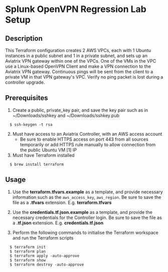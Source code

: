 # Splunk OpenVPN Regression Lab Setup

## Description
This Terraform configuration creates 2 AWS VPCs, each with 1 Ubuntu instances in a public subnet and 1 in a private subnet, and sets up an Aviatrix VPN gateway within one of the VPCs. One of the VMs in the VPC use a Linux-based OpenVPN Client and make a VPN connection to the Aviatrix VPN gateway. Continuous pings will be sent from the client to a private VM in that VPN gateway's VPC. Verify no ping packet is lost during a controller upgrade.

## Prerequisites
1. Create a public, private_key pair, and save the key pair such as in ~/Downloads/sshkey and ~/Downloads/sshkey.pub
```
  $ ssh-keygen -t rsa
```
2. Must have access to an Aviatrix Controller, with an AWS access account
    - Be sure to enable HTTPS access on port 443 from all sources temporarily or add HTTPS rule manually to allow connection from the public Ubuntu VM [1] IP
3. Must have Terraform installed
```
  $ brew install terraform
```

## Usage
1. Use the **terraform.tfvars.example** as a template, and provide necessary information such as the `aws_access_key`, `aws_region`. Be sure to save the file as a **.tfvars** extension. E.g. **terraform.tfvars**

2. Use the **credentials.tf.json.example** as a template, and provide the necessary credentials for the Controller login. Be sure to save the file as a **.tf.json** extension. E.g. **credentials.tf.json**

3. Perform the following commands to initialise the Terraform workspace and run the Terraform scripts
```
  $ terraform init
  $ terraform plan
  $ terraform apply -auto-approve
  $ terraform show
  $ terraform destroy -auto-approve
```
